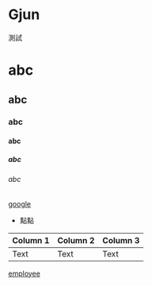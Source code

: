 # Gjun
測試
# abc
## abc
### abc
#### abc
##### abc
###### abc

[google](http://www.google.com)

- 點點

| Column 1 | Column 2 | Column 3 |
| -------- | -------- | -------- |
| Text     | Text     | Text     |

[employee](Company2/Company2/src/main/java/po/Employee.java)
